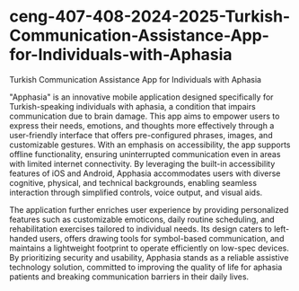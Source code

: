 # ceng-407-408-2024-2025-Turkish-Communication-Assistance-App-for-Individuals-with-Aphasia
Turkish Communication Assistance App for Individuals with Aphasia

"Apphasia" is an innovative mobile application designed specifically for Turkish-speaking individuals with aphasia, a condition that impairs communication due to brain damage. This app aims to empower users to express their needs, emotions, and thoughts more effectively through a user-friendly interface that offers pre-configured phrases, images, and customizable gestures. With an emphasis on accessibility, the app supports offline functionality, ensuring uninterrupted communication even in areas with limited internet connectivity. By leveraging the built-in accessibility features of iOS and Android, Apphasia accommodates users with diverse cognitive, physical, and technical backgrounds, enabling seamless interaction through simplified controls, voice output, and visual aids.

The application further enriches user experience by providing personalized features such as customizable emoticons, daily routine scheduling, and rehabilitation exercises tailored to individual needs. Its design caters to left-handed users, offers drawing tools for symbol-based communication, and maintains a lightweight footprint to operate efficiently on low-spec devices. By prioritizing security and usability, Apphasia stands as a reliable assistive technology solution, committed to improving the quality of life for aphasia patients and breaking communication barriers in their daily lives.
